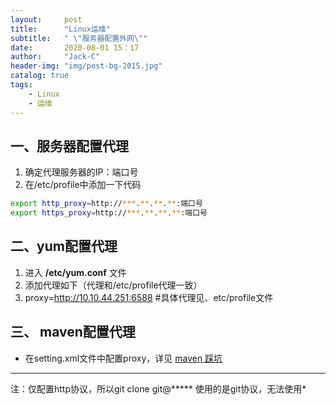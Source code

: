 ```yaml
---
layout:     post
title:      "Linux运维"
subtitle:   " \"服务器配置外网\""
date:       2020-08-01 15：17
author:     "Jack-C"
header-img: "img/post-bg-2015.jpg"
catalog: true
tags:
    - Linux
    - 运维
---
```


## 一、服务器配置代理

1. 确定代理服务器的IP：端口号
2.  在/etc/profile中添加一下代码

```bash
export http_proxy=http://***.**.**.**:端口号
export https_proxy=http://***.**.**.**:端口号
```



## 二、yum配置代理

1. 进入 **/etc/yum.conf** 文件
2. 添加代理如下（代理和/etc/profile代理一致）
3. proxy=http://10.10.44.251:6588     #具体代理见、etc/profile文件



## 三、 maven配置代理

- 在setting.xml文件中配置proxy，详见  <a href=' https://jikechao.github.io/2020/02/15/Linux_2_mvn/'>maven 踩坑</a>









------

注：仅配置http协议，所以git clone git@*****   使用的是git协议，无法使用*